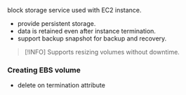 block storage service used with EC2 instance.
- provide persistent storage.
- data is retained even after instance termination.
- support backup snapshot for backup and recovery.

> [!INFO] Supports resizing volumes without downtime.

### Creating EBS volume
- delete on termination attribute
